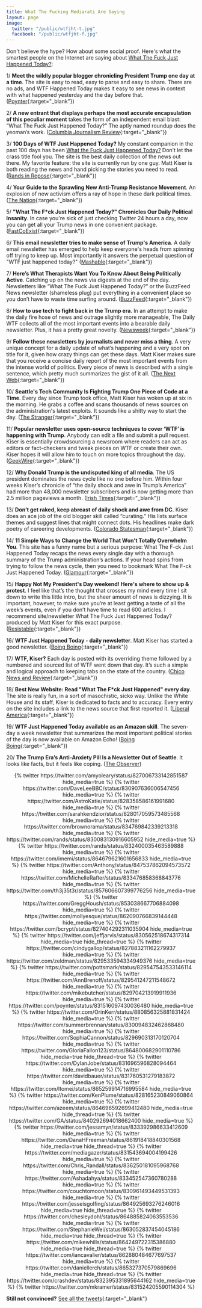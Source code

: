 ```yaml
---
title: What The Fucking Mediarati Are Saying
layout: page
image:
  twitter: "/public/wtfjht-t.jpg"
  facebook: "/public/wtfjht-f.jpg"
---
```


Don't believe the hype? How about some social proof. Here's what the smartest people on the Internet are saying about [What The Fuck Just Happened Today?](https://whatthefuckjusthappenedtoday.com):

1/ **Meet the wildly popular blogger chronicling President Trump one day at a time**. The site is easy to read, easy to parse and easy to share. There are no ads, and WTF Happened Today makes it easy to see news in context with what happened yesterday and the day before that. ([Poynter](http://www.poynter.org/2017/meet-the-wildly-popular-blogger-chronicling-president-trump-one-day-at-a-time/448894/){:target="_blank"})

2/ **A new entrant that displays perhaps the most accurate encapsulation of this peculiar moment** takes the form of an independent email blast: “What The Fuck Just Happened Today?” The aptly named roundup does the yeoman’s work. ([Columbia Journalism Review](http://www.cjr.org/criticism/donald-trump-news-cycle-slow-news-day.php){:target="_blank"})

3/ **100 Days of WTF Just Happened Today?** My constant companion in the past 100 days has been [What the Fuck Just Happened Today?](https://whatthefuckjusthappenedtoday.com/) Don’t let the crass title fool you. The site is the best daily collection of the news out there. My favorite feature: the site is currently run by one guy. Matt Kiser is both reading the news and hand picking the stories you need to read. ([Rands in Repose](http://randsinrepose.com/archives/100-days-of-wtf-just-happened-today/){:target="_blank"})

4/ **Your Guide to the Sprawling New Anti-Trump Resistance Movement**. An explosion of new activism offers a ray of hope in these dark political times. ([The Nation](https://www.thenation.com/article/your-guide-to-the-sprawling-new-anti-trump-resistance-movement/){:target="_blank"})

5/ **"What The F*ck Just Happened Today?" Chronicles Our Daily Political Insanity**. In case you're sick of just checking Twitter 24 hours a day, now you can get all your Trump news in one convenient package. ([FastCoExist](https://www.fastcoexist.com/3068185/what-the-fck-just-happened-today-chronicles-our-daily-political-insanity){:target="_blank"})

6/ **This email newsletter tries to make sense of Trump's America**. A daily email newsletter has emerged to help keep everyone's heads from spinning off trying to keep up. Most importantly it answers the perpetual question of "WTF just happened today?" ([Mashable](http://mashable.com/2017/02/10/wtf-just-happened-today-email-newsletter/#Cq17yL2QWOq1){:target="_blank"})

7/ **Here’s What Therapists Want You To Know About Being Politically Active**. Catching up on the news via digests at the end of the day. Newsletters like “What The Fuck Just Happened Today?” or the BuzzFeed News newsletter (shameless plug) put everything in a convenient place so you don’t have to waste time surfing around. ([BuzzFeed](https://www.buzzfeed.com/annaborges/recharge-then-resist){:target="_blank"})

8/ **How to use tech to fight back in the Trump era**. In an attempt to make the daily fire hose of news and outrage slightly more manageable, The Daily WTF collects all of the most important events into a bearable daily newsletter. Plus, it has a pretty great novelty. ([Newsweek](http://www.newsweek.com/resistance-apps-562666){:target="_blank"})

9/ **Follow these newsletters by journalists and never miss a thing**. A very unique concept for a daily update of what’s happening and a very spot on title for it, given how crazy things can get these days. Matt Kiser makes sure that you receive a concise daily report of the most important events from the intense world of politics. Every piece of news is described with a single sentence, which pretty much summarizes the gist of it all. ([The Next Web](https://thenextweb.com/insider/2017/03/08/the-best-newsletters-by-journalists/){:target="_blank"})

10/ **Seattle's Tech Community Is Fighting Trump One Piece of Code at a Time**. Every day since Trump took office, Matt Kiser has woken up at six in the morning. He grabs a coffee and scans thousands of news sources on the administration's latest exploits. It sounds like a shitty way to start the day. ([The Stranger](https://www.thestranger.com/features/2017/04/26/25106297/seattles-tech-community-is-fighting-trump-one-piece-of-code-at-a-time){:target="_blank"})

11/ **Popular newsletter uses open-source techniques to cover ‘WTF’ is happening with Trump**. Anybody can edit a file and submit a pull request. Kiser is essentially crowdsourcing a newsroom where readers can act as editors or fact-checkers and tweak pieces on WTF or create their own. Kiser hopes it will allow him to touch on more topics throughout the day. ([GeekWire](http://www.geekwire.com/2017/popular-newsletter-uses-open-source-techniques-cover-wtf-happening-trump/){:target="_blank"})

12/ **Why Donald Trump is the undisputed king of all media**. The US president dominates the news cycle like no one before him. Within four weeks Kiser’s chronicle of “the daily shock and awe in Trump’s America” had more than 48,000 newsletter subscribers and is now getting more than 2.5 million pageviews a month. ([Irish Times](http://www.irishtimes.com/culture/tv-radio-web/why-donald-trump-is-the-undisputed-king-of-all-media-1.2987823){:target="_blank"})

13/ **Don’t get raked, keep abreast of daily shock and awe from DC**. Kiser does an ace job of the old blogger skill called “curating.” His lists surface themes and suggest lines that might connect dots. His headlines make dark poetry of careering developments. ([Colorado Statesman](https://www.coloradostatesman.com/dont-get-raked-keep-abreast-with-darkly-entertaining-news-from-dc/){:target="_blank"})

14/ **11 Simple Ways to Change the World That Won't Totally Overwhelm You**. This site has a funny name but a serious purpose: What The F-ck Just Happened Today recaps the news every single day with a thorough summary of the Trump administration’s actions. If your head spins from trying to follow the news cycle, then you need to bookmark What The F-ck Just Happened Today. ([Glamour](http://www.glamour.com/story/these-11-apps-make-it-super-easy-to-make-a-difference){:target="_blank"})

15/ **Happy Not My President's Day weekend! Here's where to show up & protest**.  I feel like that’s the thought that crosses my mind every time I sit down to write this little intro, but the sheer amount of news is dizzying. It is important, however, to make sure you’re at least getting a taste of all the week’s events, even if you don’t have time to read 600 articles. I recommend site/newsletter What The Fuck Just Happened Today? produced by Matt Kiser for this exact purpose. ([Resistable](http://tinyletter.com/RESISTABLE/letters/happy-not-my-president-s-day-weekend-here-s-where-to-show-up-protest){:target="_blank"})

16/ **WTF Just Happened Today - daily newsletter**. Matt Kiser has started a good newsletter. ([Boing Boing](http://boingboing.net/2017/02/02/wtf-just-happened-today-dail.html){:target="_blank"})

17/ **WTF, Kiser?** Each day is posted with its overriding theme followed by a numbered and sourced list of WTF went down that day. It’s such a simple and logical approach to keeping tabs on the state of the country. ([Chico News and Review](https://www.newsreview.com/chico/arts-devo/content?oid=23646690){:target="_blank"})

18/ **Best New Website: Read "What The F*ck Just Happened" every day**. The site is really fun, in a sort of masochistic, sicko way. Unlike the White House and its staff, Kiser is dedicated to facts and to accuracy. Every entry on the site includes a link to the news source that first reported it. ([Liberal America](http://www.liberalamerica.org/2017/02/10/best-new-website-read-what-fck-happened-every-day/){:target="_blank"})

19/ **WTF Just Happened Today available as an Amazon skill**. The seven-day a week newsletter that summarizes the most important political stories of the day is now available on Amazon Echo! ([Boing Boing](https://boingboing.net/2017/04/12/wtf-just-happened-today-availa.html){:target="_blank"})

20/ **The Trump Era’s Anti-Anxiety Pill Is a Newsletter Out of Seattle**.
It looks like facts, but it feels like coping. ([The Observer](http://observer.com/2017/05/what-the-fuck-just-happened-today/))


<center>
{% twitter https://twitter.com/amyoleary/status/827006733142851587 hide_media=true %}
{% twitter https://twitter.com/DaveLeeBBC/status/830907636006547456 hide_media=true %}
{% twitter https://twitter.com/AstroKatie/status/828358586161991680 hide_media=true %}
{% twitter https://twitter.com/sarahkendzior/status/828017059573485568 hide_media=true %}
{% twitter https://twitter.com/brownorama/status/834769842339213318 hide_media=true %}
{% twitter https://twitter.com/rands/status/830083130916605952 hide_media=true %}
{% twitter https://twitter.com/rands/status/832400035463589888 hide_media=true %}
{% twitter https://twitter.com/imemi/status/864679621601656833 hide_media=true %}
{% twitter https://twitter.com/Anthony/status/847537862094573572 hide_media=true %}
{% twitter https://twitter.com/MichelleRafter/status/833476858368843776 hide_media=true %}
{% twitter https://twitter.com/th3j35t3r/status/857606607399776256 hide_media=true %}
{% twitter https://twitter.com/GreggHoush/status/853038667706884098 hide_media=true %}
{% twitter https://twitter.com/mollyesque/status/862090766839144448 hide_media=true %}
{% twitter https://twitter.com/bcrypt/status/827404292311035904 hide_media=true %}
{% twitter https://twitter.com/jeffjarvis/status/830562518674317314 hide_media=true hide_thread=true %}
{% twitter https://twitter.com/cindygallop/status/827883211162279937 hide_media=true %}
{% twitter https://twitter.com/zeldman/status/829533594334949376 hide_media=true %}
{% twitter https://twitter.com/pottsmark/status/829547543533146114 hide_media=true %}
{% twitter https://twitter.com/AnnBrenoff/status/829541247211548672 hide_media=true %}
{% twitter https://twitter.com/mikebutcher/status/829704213919911936 hide_media=true %}
{% twitter https://twitter.com/poynter/status/831516097430036480 hide_media=true %}
{% twitter https://twitter.com/OrinKerr/status/880856325881831424 hide_media=true %}
{% twitter https://twitter.com/summerbrennan/status/830094832462868480 hide_media=true %}
{% twitter https://twitter.com/SophiaCannon/status/829690313170120704 hide_media=true %}
{% twitter https://twitter.com/GloriaFallon123/status/864800682901110786 hide_media=true hide_thread=true %}
{% twitter https://twitter.com/DylanJobe/status/831696596828094464 hide_media=true %}
{% twitter https://twitter.com/davidbauer/status/831760531279183872 hide_media=true %}
{% twitter https://twitter.com/ltomei/status/865259914716995584 hide_media=true %}
{% twitter https://twitter.com/KenPlume/status/828165230849060864 hide_media=true %}
{% twitter https://twitter.com/azeem/status/864696592699412480 hide_media=true hide_thread=true %}
{% twitter https://twitter.com/GA/status/840292694018662400 hide_media=true %}
{% twitter https://twitter.com/jessamyn/status/833392986633412609 hide_media=true %}
{% twitter https://twitter.com/DanaHFreeman/status/861918418840301568 hide_media=true hide_thread=true %}
{% twitter https://twitter.com/mediagazer/status/831543694004199426 hide_media=true %}
{% twitter https://twitter.com/Chris_Randall/status/836250181095968768 hide_media=true %}
{% twitter https://twitter.com/Ashadahya/status/833452547360780288 hide_media=true %}
{% twitter https://twitter.com/couchtomoon/status/830961493449531393 hide_media=true %}
{% twitter https://twitter.com/jesseisgolfing/status/864925693276246016 hide_media=true hide_thread=true %}
{% twitter https://twitter.com/chesleydohl/status/864885824063553536 hide_media=true %}
{% twitter https://twitter.com/StephanieWei/status/863052837454045186 hide_media=true hide_thread=true %}
{% twitter https://twitter.com/mikewhills/status/864249722315386880 hide_media=true hide_thread=true %}
{% twitter https://twitter.com/iancavalier/status/862880484677697537 hide_media=true %}
{% twitter https://twitter.com/daniellerch/status/865327370579869696 hide_media=true hide_thread=true %}
{% twitter https://twitter.com/crashdev/status/832395331895644162 hide_media=true %}
{% twitter https://twitter.com/mkramer/status/831524205590114304 %}
</center>

**Still not convinced?** [See all the tweets](https://twitter.com/search?q=whatthefuckjusthappenedtoday.com){:target="_blank"}
